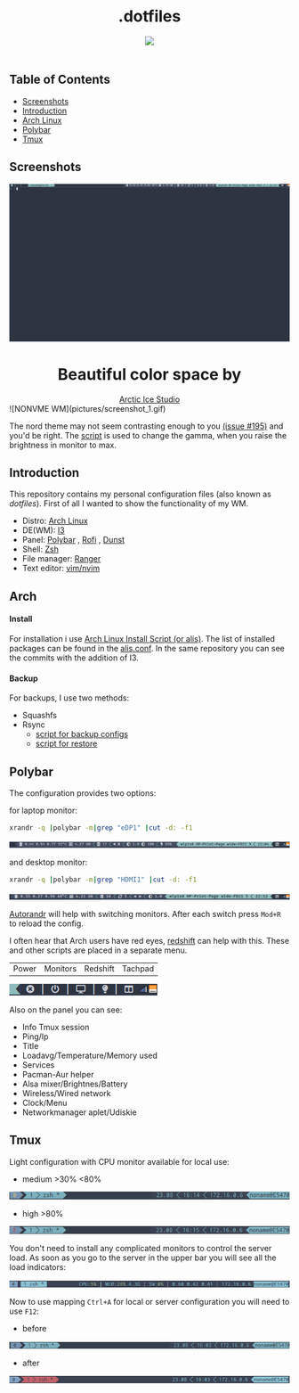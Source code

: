 <div align="center">
    <h1>.dotfiles</h1>
    <p>
    <img src="pictures/cover.gif">
    <br><br>
    </p>
</div>

## Table of Contents

+ [Screenshots](#screenshots)
+ [Introduction](#introduction)
+ [Arch Linux](#ARCH)
+ [Polybar](#Polybar)
+ [Tmux](#Tmux)

## Screenshots

![NONVME WM](pictures/main_screen.gif)

<div align="center">
    <h1>Beautiful color space by</h1>
    <a href="https://github.com/arcticicestudio">Arctic Ice Studio</a>
</div>
![NONVME WM](pictures/screenshot_1.gif)

The nord theme may not seem contrasting enough to you [(issue #195)](https://github.com/arcticicestudio/nord-vim/issues/195) and you'd be right. The [script](.config/polybar/brightnessdesktop.sh) is used to change the gamma, when you raise the brightness in monitor to max.



## Introduction

This repository contains my personal configuration files (also known as *dotfiles*). First of all I wanted to show the functionality of my WM.

- Distro: [Arch Linux](https://www.archlinux.org/)
- DE(WM): [I3](https://i3wm.org/)
- Panel: [Polybar](https://github.com/polybar/polybar) , [Rofi](https://github.com/davatorium/rofi) , [Dunst](https://github.com/dunst-project/dunst)
- Shell: [Zsh](https://github.com/zsh-users)
- File manager: [Ranger](https://github.com/ranger/ranger)
- Text editor: [vim/nvim](vim/nvim)

## Arch

#### Install

For installation i use [Arch Linux Install Script (or alis)](https://github.com/picodotdev/alis). The list of installed packages can be found in the [alis.conf](https://github.com/NONVME/alis/blob/master/alis.conf#L86). In the same repository you can see the commits with the addition of I3.

#### Backup

For backups, I use two methods:

- Squashfs
- Rsync
  - [script for backup configs](config_backup.sh)
  - [script for restore](config_restore.sh)

## Polybar

The configuration provides two options:

for laptop monitor:

```bash
xrandr -q |polybar -m|grep "eDP1" |cut -d: -f1
```

![NONVME WM](pictures/Screenshot_2.png)

and desktop monitor:

```bash
xrandr -q |polybar -m|grep "HDMI1" |cut -d: -f1
```

![NONVME WM](pictures/Screenshot_3.png)

[Autorandr](https://github.com/phillipberndt/autorandr) will help with switching monitors. After each switch press `Mod+R` to reload the config.

I often hear that Arch users have red eyes, [redshift](https://github.com/jonls/redshift) can help with this. These and other scripts are placed in a separate menu.

|       |          |          |         |
| :---: | :------: | :------: | :-----: |
| Power | Monitors | Redshift | Tachpad |

![menu](pictures/Screenshot_4.png)

Also on the panel you can see:

- Info Tmux session
- Ping/Ip
- Title
- Loadavg/Temperature/Memory used
- Services
- Pacman-Aur helper
- Alsa mixer/Brightnes/Battery
- Wireless/Wired network
- Clock/Menu
- Networkmanager aplet/Udiskie

## Tmux

Light configuration with CPU monitor available for local use:

- medium >30% <80%

![menu](pictures/Screenshot_8.png)

- high >80%

![menu](pictures/Screenshot_9.png)

You don't need to install any complicated monitors to control the server load. As soon as you go to the server in the upper bar you will see all the load indicators:

![menu](pictures/Screenshot_5.png)

Now to use mapping `Ctrl+A` for local or server configuration you will need to use `F12`:

- before

![menu](pictures/Screenshot_6.png)

- after

![menu](pictures/Screenshot_7.png)
